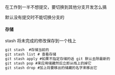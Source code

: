 在工作到一半不想提交，要切换到其他分支开发怎么搞

默认没有提交时不能切换分支的

#### 存储

stash 将未完成的修改保存到一个栈上

```js
git stash  #存储当前的
git stash list # 查看存储 
git stash apply #如果不指定存储的话 git 默认去除最新的
git stash pop #来应用储藏然后立即从栈上扔掉它
git stash drop #加上将要移出的储藏的名字来移出它
```

